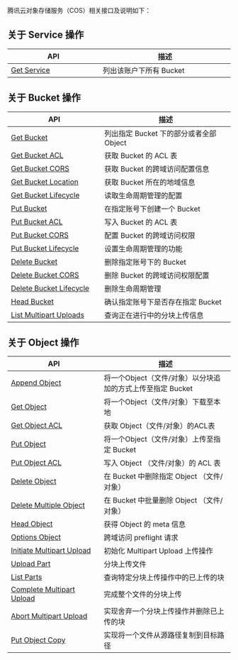 腾讯云对象存储服务（COS）相关接口及说明如下：

## 关于 Service 操作
<style rel="stylesheet">
table th:nth-of-type(1) {
width: 350px;	
}
table th:nth-of-type(2) {
width:550px;	
}
</style>

| API | 描述 |
|---------|---------|
| [Get Service](https://www.qcloud.com/document/product/436/8291) | 列出该账户下所有 Bucket  | 

## 关于 Bucket 操作

| API | 描述 |
|---------|---------|
| [Get Bucket](https://www.qcloud.com/document/product/436/7734) | 列出指定 Bucket 下的部分或者全部 Object | 
| [Get Bucket ACL](https://www.qcloud.com/document/product/436/7733) | 获取 Bucket 的 ACL 表 | 
| [Get Bucket CORS](https://www.qcloud.com/document/product/436/8274) | 获取 Bucket 的跨域访问配置信息 | 
| [Get Bucket Location](https://www.qcloud.com/document/product/436/8275) | 获取 Bucket 所在的地域信息 | 
| [Get Bucket Lifecycle](https://www.qcloud.com/document/product/436/8278) | 读取生命周期管理的配置 | 
| [Put Bucket](https://www.qcloud.com/document/product/436/7738) | 在指定账号下创建一个 Bucket | 
| [Put Bucket ACL ](https://www.qcloud.com/document/product/436/7737)| 写入 Bucket 的 ACL 表 | 
| [Put Bucket CORS](https://www.qcloud.com/document/product/436/8279) | 配置 Bucket 的跨域访问权限 | 
| [Put Bucket Lifecycle](https://www.qcloud.com/document/product/436/8280) | 设置生命周期管理的功能 | 
| [Delete Bucket](https://www.qcloud.com/document/product/436/7732) | 删除指定账号下的 Bucket  | 
| [Delete Bucket CORS](https://www.qcloud.com/document/product/436/8283) | 删除 Bucket 的跨域访问权限配置  | 
| [Delete Bucket Lifecycle](https://www.qcloud.com/document/product/436/8284) | 删除生命周期管理  |
| [Head Bucket](https://www.qcloud.com/document/product/436/7735) | 确认指定账号下是否存在指定 Bucket | 
| [List Multipart Uploads](https://www.qcloud.com/document/product/436/7736) | 查询正在进行中的分块上传信息 | 

## 关于 Object 操作

| API | 描述 |
|---------|---------|
| [Append Object](https://www.qcloud.com/document/product/436/7741) | 将一个Object（文件/对象）以分块追加的方式上传至指定 Bucket  | 
| [Get Object](https://www.qcloud.com/document/product/436/7753) | 将一个Object（文件/对象）下载至本地 | 
| [Get Object ACL](https://www.qcloud.com/document/product/436/7744) | 获取 Object（文件/对象）的ACL表 | 
| [Put Object](https://www.qcloud.com/document/product/436/7749) | 将一个Object（文件/对象）上传至指定 Bucket  | 
| [Put Object ACL](https://www.qcloud.com/document/product/436/7748) | 写入 Object （文件/对象）的 ACL 表 | 
| [Delete Object](https://www.qcloud.com/document/product/436/7743) | 在 Bucket 中删除指定 Object （文件/对象） | 
| [Delete Multiple Object](https://www.qcloud.com/document/product/436/8289) | 在 Bucket 中批量删除 Object （文件/对象） | 
| [Head Object](https://www.qcloud.com/document/product/436/7745) | 获得 Object 的 meta 信息 | 
| [Options Object](https://www.qcloud.com/document/product/436/8288) | 跨域访问 preflight 请求| 
| [Initiate Multipart Upload](https://www.qcloud.com/document/product/436/7746) | 初始化 Multipart Upload 上传操作 | 
| [Upload Part](https://www.qcloud.com/document/product/436/7750) | 分块上传文件 | 
| [List Parts](https://www.qcloud.com/document/product/436/7747) | 查询特定分块上传操作中的已上传的块 | 
| [Complete Multipart Upload](https://www.qcloud.com/document/product/436/7742) | 完成整个文件的分块上传 | 
| [Abort Multipart Upload](https://www.qcloud.com/document/product/436/7740) | 实现舍弃一个分块上传操作并删除已上传的块 | 
| [Put Object Copy](https://www.qcloud.com/document/product/436/10881) | 实现将一个文件从源路径复制到目标路径 | 


